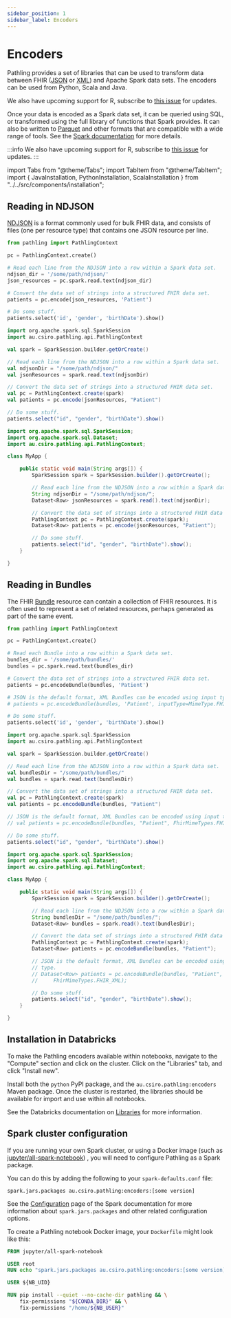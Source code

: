 ```yaml
---
sidebar_position: 1
sidebar_label: Encoders
---
```


# Encoders

Pathling provides a set of libraries that can be used to transform data between
FHIR ([JSON](https://www.hl7.org/fhir/R4/json.html)
or [XML](https://www.hl7.org/fhir/R4/xml.html)) and Apache Spark data sets. The
encoders can be used from Python, Scala and Java.

We also have upcoming support for R, subscribe to
[this issue](https://github.com/aehrc/pathling/issues/193) for updates.

Once your data is encoded as a Spark data set, it can be queried using SQL, or
transformed using the full library of functions that Spark provides. It can also
be written to [Parquet](https://parquet.apache.org/) and other formats that are
compatible with a wide range of tools. See
the [Spark documentation](https://spark.apache.org/docs/latest/) for more
details.

:::info
We also have upcoming support for R, subscribe to
[this issue](https://github.com/aehrc/pathling/issues/193) for updates.
:::

import Tabs from "@theme/Tabs";
import TabItem from "@theme/TabItem";
import {
JavaInstallation,
PythonInstallation,
ScalaInstallation
} from "../../src/components/installation";

## Reading in NDJSON

[NDJSON](http://ndjson.org) is a format commonly used for bulk FHIR data, and
consists of files (one per resource type) that contains one JSON resource per
line.

<!--suppress CheckEmptyScriptTag -->
<Tabs>
<TabItem value="python" label="Python">

<PythonInstallation/>

```python
from pathling import PathlingContext

pc = PathlingContext.create()

# Read each line from the NDJSON into a row within a Spark data set.
ndjson_dir = '/some/path/ndjson/'
json_resources = pc.spark.read.text(ndjson_dir)

# Convert the data set of strings into a structured FHIR data set.
patients = pc.encode(json_resources, 'Patient')

# Do some stuff.
patients.select('id', 'gender', 'birthDate').show()
```

</TabItem>
<TabItem value="scala" label="Scala">

<ScalaInstallation/>

```scala
import org.apache.spark.sql.SparkSession
import au.csiro.pathling.api.PathlingContext

val spark = SparkSession.builder.getOrCreate()

// Read each line from the NDJSON into a row within a Spark data set.
val ndjsonDir = "/some/path/ndjson/"
val jsonResources = spark.read.text(ndjsonDir)

// Convert the data set of strings into a structured FHIR data set.
val pc = PathlingContext.create(spark)
val patients = pc.encode(jsonResources, "Patient")

// Do some stuff.
patients.select("id", "gender", "birthDate").show()
```

</TabItem>
<TabItem value="java" label="Java">

<JavaInstallation/>

```java
import org.apache.spark.sql.SparkSession;
import org.apache.spark.sql.Dataset;
import au.csiro.pathling.api.PathlingContext;

class MyApp {

    public static void main(String args[]) {
        SparkSession spark = SparkSession.builder().getOrCreate();

        // Read each line from the NDJSON into a row within a Spark data set.
        String ndjsonDir = "/some/path/ndjson/";
        Dataset<Row> jsonResources = spark.read().text(ndjsonDir);

        // Convert the data set of strings into a structured FHIR data set.
        PathlingContext pc = PathlingContext.create(spark);
        Dataset<Row> patients = pc.encode(jsonResources, "Patient");

        // Do some stuff.
        patients.select("id", "gender", "birthDate").show();
    }

}
```

</TabItem>
</Tabs>

## Reading in Bundles

The FHIR [Bundle](https://hl7.org/fhir/R4/bundle.html) resource can contain a
collection of FHIR resources. It is often used to represent a set of related
resources, perhaps generated as part of the same event.

<Tabs>
<TabItem value="python" label="Python">

<PythonInstallation/>

```python
from pathling import PathlingContext

pc = PathlingContext.create()

# Read each Bundle into a row within a Spark data set.
bundles_dir = '/some/path/bundles/'
bundles = pc.spark.read.text(bundles_dir)

# Convert the data set of strings into a structured FHIR data set.
patients = pc.encodeBundle(bundles, 'Patient')

# JSON is the default format, XML Bundles can be encoded using input type.
# patients = pc.encodeBundle(bundles, 'Patient', inputType=MimeType.FHIR_XML)

# Do some stuff.
patients.select('id', 'gender', 'birthDate').show()
```

</TabItem>
<TabItem value="scala" label="Scala">

<ScalaInstallation/>

```scala
import org.apache.spark.sql.SparkSession
import au.csiro.pathling.api.PathlingContext

val spark = SparkSession.builder.getOrCreate()

// Read each line from the NDJSON into a row within a Spark data set.
val bundlesDir = "/some/path/bundles/"
val bundles = spark.read.text(bundlesDir)

// Convert the data set of strings into a structured FHIR data set.
val pc = PathlingContext.create(spark)
val patients = pc.encodeBundle(bundles, "Patient")

// JSON is the default format, XML Bundles can be encoded using input type.
// val patients = pc.encodeBundle(bundles, "Patient", FhirMimeTypes.FHIR_XML)

// Do some stuff.
patients.select("id", "gender", "birthDate").show()
```

</TabItem>
<TabItem value="java" label="Java">

<JavaInstallation/>

```java
import org.apache.spark.sql.SparkSession;
import org.apache.spark.sql.Dataset;
import au.csiro.pathling.api.PathlingContext;

class MyApp {

    public static void main(String args[]) {
        SparkSession spark = SparkSession.builder().getOrCreate();

        // Read each line from the NDJSON into a row within a Spark data set.
        String bundlesDir = "/some/path/bundles/";
        Dataset<Row> bundles = spark.read().text(bundlesDir);

        // Convert the data set of strings into a structured FHIR data set.
        PathlingContext pc = PathlingContext.create(spark);
        Dataset<Row> patients = pc.encodeBundle(bundles, "Patient");

        // JSON is the default format, XML Bundles can be encoded using input 
        // type.
        // Dataset<Row> patients = pc.encodeBundle(bundles, "Patient", 
        //     FhirMimeTypes.FHIR_XML);

        // Do some stuff.
        patients.select("id", "gender", "birthDate").show();
    }

}
```

</TabItem>
</Tabs>

## Installation in Databricks

To make the Pathling encoders available within notebooks, navigate to the
"Compute" section and click on the cluster. Click on the "Libraries" tab, and
click "Install new".

Install both the `python` PyPI package, and the `au.csiro.pathling:encoders`
Maven package. Once the cluster is restarted, the libraries should be available
for import and use within all notebooks.

See the Databricks documentation on
[Libraries](https://docs.databricks.com/libraries/index.html) for more
information.

## Spark cluster configuration

If you are running your own Spark cluster, or using a Docker image (such as
[jupyter/all-spark-notebook](https://hub.docker.com/r/jupyter/all-spark-notebook))
,
you will need to configure Pathling as a Spark package.

You can do this by adding the following to your `spark-defaults.conf` file:

```
spark.jars.packages au.csiro.pathling:encoders:[some version]
```

See the [Configuration](https://spark.apache.org/docs/latest/configuration.html)
page of the Spark documentation for more information about `spark.jars.packages`
and other related configuration options.

To create a Pathling notebook Docker image, your `Dockerfile` might look like
this:

```dockerfile
FROM jupyter/all-spark-notebook

USER root
RUN echo "spark.jars.packages au.csiro.pathling:encoders:[some version]" >> /usr/local/spark/conf/spark-defaults.conf

USER ${NB_UID}

RUN pip install --quiet --no-cache-dir pathling && \
    fix-permissions "${CONDA_DIR}" && \
    fix-permissions "/home/${NB_USER}"
```
